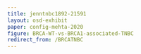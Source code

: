 ```yaml
---
title: jenntnbc1892-21591
layout: osd-exhibit
paper: config-mehta-2020
figure: BRCA-WT-vs-BRCA1-associated-TNBC
redirect_from: /BRCATNBC
---
```

